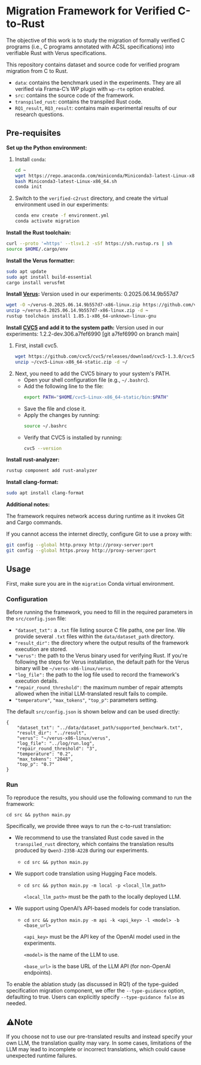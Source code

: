# Migration Framework for Verified C-to-Rust
The objective of this work is to study the migration of formally verified C programs (i.e., C programs annotated with ACSL specifications) into verifiable Rust with Verus specifications.

This repository contains dataset and source code for verified program migration from C to Rust.
- `data`: contains the benchmark used in the experiments. They are all verified via Frama-C’s WP plugin with `wp-rte` option enabled.
- `src`: contains the source code of the framework.
- `transpiled_rust`: contains the transpiled Rust code.
- `RQ1_result`, `RQ3_result`: contains main experimental results of our research questions.

## Pre-requisites
**Set up the Python environment:**
1. Install `conda`:
    ```bash
    cd ~
    wget https://repo.anaconda.com/miniconda/Miniconda3-latest-Linux-x86_64.sh
    bash Miniconda3-latest-Linux-x86_64.sh
    conda init
    ```
2. Switch to the `verified-c2rust` directory, and create the virtual environment used in our experiments:
    ```bash
    conda env create -f environment.yml
    conda activate migration
    ```
**Install the Rust toolchain:**
```bash
curl --proto '=https' --tlsv1.2 -sSf https://sh.rustup.rs | sh
source $HOME/.cargo/env
```

**Install the Verus formatter:** 
```bash
sudo apt update
sudo apt install build-essential
cargo install verusfmt
```

**Install [Verus](https://github.com/verus-lang/verus):** Version used in our experiments: 0.2025.06.14.9b557d7
```bash
wget -O ~/verus-0.2025.06.14.9b557d7-x86-linux.zip https://github.com/verus-lang/verus/releases/download/release%2F0.2025.06.14.9b557d7/verus-0.2025.06.14.9b557d7-x86-linux.zip
unzip ~/verus-0.2025.06.14.9b557d7-x86-linux.zip -d ~
rustup toolchain install 1.85.1-x86_64-unknown-linux-gnu
```

**Install [CVC5](https://github.com/cvc5/cvc5) and add it to the system path:** Version used in our experiments: 1.2.2-dev.306.a7fef6990 [git a7fef6990 on branch main]
1. First, install cvc5.
    ```bash
    wget https://github.com/cvc5/cvc5/releases/download/cvc5-1.3.0/cvc5-Linux-x86_64-static.zip -P ~/
    unzip ~/cvc5-Linux-x86_64-static.zip -d ~/
    ```
2. Next, you need to add the CVC5 binary to your system's PATH.
    - Open your shell configuration file (e.g., `~/.bashrc`).
    - Add the following line to the file:
        ```bash
        export PATH="$HOME/cvc5-Linux-x86_64-static/bin:$PATH"
        ```
    - Save the file and close it.
    - Apply the changes by running:
        ```bash
        source ~/.bashrc
        ```
    - Verify that CVC5 is installed by running:
        ```bash
        cvc5 --version
        ```

**Install rust-analyzer:**
```bash
rustup component add rust-analyzer
```

**Install clang-format:**
```bash
sudo apt install clang-format
```

**Additional notes:**

The framework requires network access during runtime as it invokes Git and Cargo commands.

If you cannot access the internet directly, configure Git to use a proxy with:
```bash
git config --global http.proxy http://proxy-server:port
git config --global https.proxy http://proxy-server:port
``` 

## Usage
First, make sure you are in the `migration` Conda virtual environment.

### Configuration
Before running the framework, you need to fill in the required parameters in the `src/config.json` file:
- `"dataset_txt":` a `.txt` file listing source C file paths, one per line. We provide several `.txt` files within the `data/dataset_path` directory.
- `"result_dir":` the directory where the output results of the framework execution are stored.
- `"verus":` the path to the Verus binary used for verifying Rust. If you're following the steps for Verus installation, the default path for the Verus binary will be `~/verus-x86-linux/verus`.
- `"log_file":` the path to the log file used to record the framework's execution details.
- `"repair_round_threshold":` the maximum number of repair attempts allowed when the initial LLM-translated result fails to compile.
- `"temperature"`, `"max_tokens"`, `"top_p"`: parameters setting.

The default `src/config.json` is shown below and can be used directly:
```
{
    "dataset_txt": "../data/dataset_path/supported_benchmark.txt",
    "result_dir": "../result",
    "verus": "~/verus-x86-linux/verus",
    "log_file": "../log/run.log",
    "repair_round_threshold": "3",
    "temperature": "0.2",
    "max_tokens": "2048",
    "top_p": "0.7"
}
```

### Run
To reproduce the results, you should use the following command to run the framework:
```
cd src && python main.py
``` 
Specifically, we provide three ways to run the c-to-rust translation:
- We recommend to use the translated Rust code saved in the `transpiled_rust` directory, which contains the translation results produced by `Qwen3-235B-A22B` during our experiments.
    
    - `cd src && python main.py`
- We support code translation using Hugging Face models.
    
    - `cd src && python main.py -m local -p <local_llm_path>`

        `<local_llm_path>` must be the path to the locally deployed LLM.

- We support using OpenAI’s API-based models for code translation.

    - `cd src && python main.py -m api -k <api_key> -l <model> -b <base_url>`
    
        `<api_key>` must be the API key of the OpenAI model used in the experiments.

        `<model>` is the name of the LLM to use.

        `<base_url>` is the base URL of the LLM API (for non-OpenAI endpoints).

To enable the ablation study (as discussed in RQ1) of the type-guided specification migration component, we offer the `--type-guidance` option, defaulting to true. Users can explicitly specify `--type-guidance false` as needed.

## ⚠️Note
If you choose not to use our pre-translated results and instead specify your own LLM, the translation quality may vary. In some cases, limitations of the LLM may lead to incomplete or incorrect translations, which could cause unexpected runtime failures.